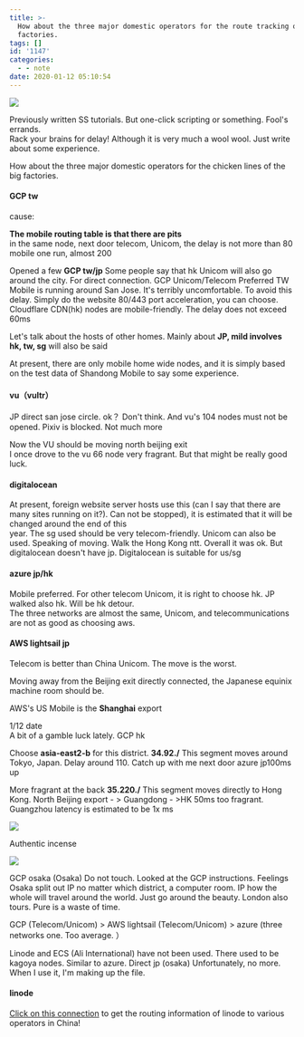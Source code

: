 ```yaml
---
title: >-
  How about the three major domestic operators for the route tracking of large
  factories.
tags: []
id: '1147'
categories:
  - - note
date: 2020-01-12 05:10:54
---
```


![](https://cdn2.jsmsr.com/LightPicture/2022/03/c2d3e705fbdbf55b.jpg)

Previously written SS tutorials. But one-click scripting or something. Fool's errands.  
Rack your brains for delay! Although it is very much a wool wool. Just write about some experience.

How about the three major domestic operators for the chicken lines of the big factories.

#### GCP tw  
cause:

**The mobile routing table is that there are pits**  
in the same node, next door telecom, Unicom, the delay is not more than 80  
mobile one run, almost 200

Opened a few **GCP tw/jp** Some people say that hk Unicom will also go around the city. For direct connection. GCP Unicom/Telecom Preferred TW  
Mobile is running around San Jose. It's terribly uncomfortable. To avoid this delay. Simply do the website 80/443 port acceleration, you can choose.  
Cloudflare CDN(hk) nodes are mobile-friendly. The delay does not exceed 60ms

Let's talk about the hosts of other homes. Mainly about **JP, mild involves hk, tw, sg** will also be said

At present, there are only mobile home wide nodes, and it is simply based on the test data of Shandong Mobile to say some experience.

#### vu（vultr）

JP direct san jose circle. ok？ Don't think. And vu's 104 nodes must not be opened. Pixiv is blocked. Not much more

Now the VU should be moving north beijing exit  
I once drove to the vu 66 node very fragrant. But that might be really good luck.

#### digitalocean

  
At present, foreign website server hosts use this (can I say that there are many sites running on it?). Can not be stopped), it is estimated that it will be changed around the end of this  
year. The sg used should be very telecom-friendly. Unicom can also be used. Speaking of moving. Walk the Hong Kong ntt. Overall it was ok. But  
digitalocean doesn't have jp. Digitalocean is suitable for us/sg

#### azure jp/hk

  
Mobile preferred. For other telecom Unicom, it is right to choose hk. JP walked also hk. Will be hk detour.  
The three networks are almost the same, Unicom, and telecommunications are not as good as choosing aws.

#### AWS lightsail jp

  
Telecom is better than China Unicom. The move is the worst.

Moving away from the Beijing exit directly connected, the Japanese equinix machine room should be.

AWS's US Mobile is the **Shanghai** export

1/12 date  
A bit of a gamble luck lately. GCP hk

Choose **asia-east2-b** for this district. **34.92./** This segment moves around Tokyo, Japan. Delay around 110. Catch up with me next door azure jp100ms up

More fragrant at the back **35.220./** This segment moves directly to Hong Kong. North Beijing export - > Guangdong - >HK 50ms too fragrant. Guangzhou latency is estimated to be 1x ms

![](https://cdn2.jsmsr.com/LightPicture/2022/03/93c1eeaee6cc0671.png)

Authentic incense

![](https://cdn2.jsmsr.com/LightPicture/2022/03/a40b347c35e6fabd.png)

GCP osaka (Osaka) Do not touch. Looked at the GCP instructions. Feelings Osaka split out IP no matter which district, a computer room. IP how the whole will travel around the world. Just go around the beauty. London also  
tours. Pure is a waste of time.

GCP (Telecom/Unicom) > AWS lightsail (Telecom/Unicom) > azure (three networks one. Too average. ）

Linode and ECS (Ali International) have not been used. There used to be kagoya nodes. Similar to azure. Direct jp (osaka) Unfortunately, no more.  
When I use it, I'm making up the file.

#### linode

[Click on this connection](https://paste.ubuntu.com/p/RNMgKVGCtv/) to get the routing information of linode to various operators in China!